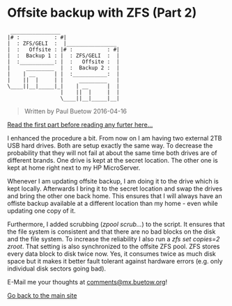 # Offsite backup with ZFS (Part 2)

```
 ________________
|# :           : #|
|  : ZFS/GELI  :  |________________ 
|  :   Offsite : |# :           : #|
|  :  Backup 1 : |  : ZFS/GELI  :  |
|  :___________: |  :   Offsite :  |
|     _________  |  :  Backup 2 :  |
|    | __      | |  :___________:  |
|    ||  |     | |     _________   |
\____||__|_____|_|    | __      |  |
                 |    ||  |     |  |
                 \____||__|_____|__|
```

> Written by Paul Buetow 2016-04-16

[Read the first part before reading any furter here...](./2016-04-03-offsite-backup-with-zfs.md)  

I enhanced the procedure a bit. From now on I am having two external 2TB USB hard drives. Both are setup exactly the same way. To decrease the probability that they will not fail at about the same time both drives are of different brands. One drive is kept at the secret location. The other one is kept at home right next to my HP MicroServer.

Whenever I am updating offsite backup, I am doing it to the drive which is kept locally. Afterwards I bring it to the secret location and swap the drives and bring the other one back home. This ensures that I will always have an offiste backup available at a different location than my home - even while updating one copy of it.

Furthermore, I added scrubbing (*zpool scrub...*) to the script. It ensures that the file system is consistent and that there are no bad blocks on the disk and the file system. To increase the reliability I also run a *zfs set copies=2 zroot*. That setting is also synchronized to the offsite ZFS pool. ZFS stores every data block to disk twice now. Yes, it consumes twice as much disk space but it makes it better fault tolerant against hardware errors (e.g. only individual disk sectors going bad). 

E-Mail me your thoughts at comments@mx.buetow.org!

[Go back to the main site](../)  
